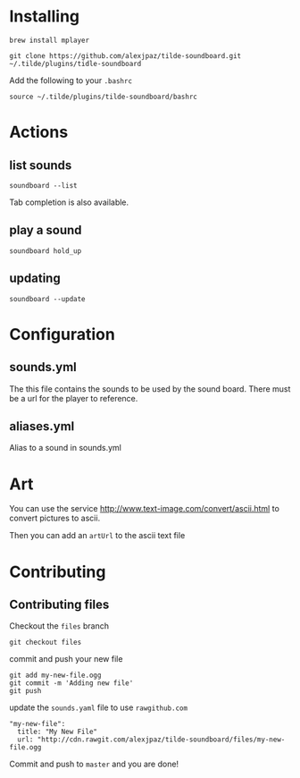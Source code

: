 # Installing

```
brew install mplayer
```

```
git clone https://github.com/alexjpaz/tilde-soundboard.git ~/.tilde/plugins/tidle-soundboard
```

Add the following to your `.bashrc`

```
source ~/.tilde/plugins/tilde-soundboard/bashrc
```

# Actions

## list sounds

```
soundboard --list
```

Tab completion is also available.

## play a sound

```
soundboard hold_up
```

## updating

```
soundboard --update
```

# Configuration

## sounds.yml

The this file contains the sounds to be used by the sound board. There must be a url for the player to reference.


## aliases.yml

Alias to a sound in sounds.yml

# Art

You can use the service http://www.text-image.com/convert/ascii.html to convert pictures to ascii.

Then you can add an `artUrl` to the ascii text file

# Contributing

## Contributing files

Checkout the `files` branch
```
git checkout files
```

commit and push your new file

```
git add my-new-file.ogg
git commit -m 'Adding new file'
git push
```

update the `sounds.yaml` file to use `rawgithub.com`

```
"my-new-file":
  title: "My New File"
  url: "http://cdn.rawgit.com/alexjpaz/tilde-soundboard/files/my-new-file.ogg

```

Commit and push to `master` and you are done!
